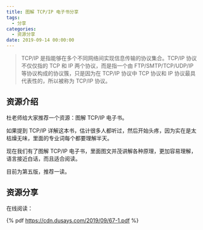 ```yaml
---
title: 图解 TCP/IP 电子书分享
tags:
  - 分享
categories:
  - 资源分享
date: 2019-09-14 00:00:00
---
```


> TCP/IP 是指能够在多个不同网络间实现信息传输的协议集合。TCP/IP 协议不仅仅指的 TCP 和 IP 两个协议，而是指一个由 FTP/SMTP/TCP/UDP/IP 等协议构成的协议簇，只是因为在 TCP/IP 协议中 TCP 协议和 IP 协议最具代表性的，所以被称为 TCP/IP 协议。

<!-- more -->

## 资源介绍

杜老师给大家推荐一个资源：图解 TCP/IP 电子书。

如果提到 TCP/IP 详解这本书，估计很多人都听过，然后开始头疼，因为实在是太枯燥无味，里面的专业词每个都要理解半天。

现在我们有了图解 TCP/IP 电子书，里面图文并茂讲解各种原理，更加容易理解，语言接近白话，而且适合阅读。

目前为第五版，推荐一读。

## 资源分享

在线阅读：

{% pdf https://cdn.dusays.com/2019/09/67-1.pdf %}